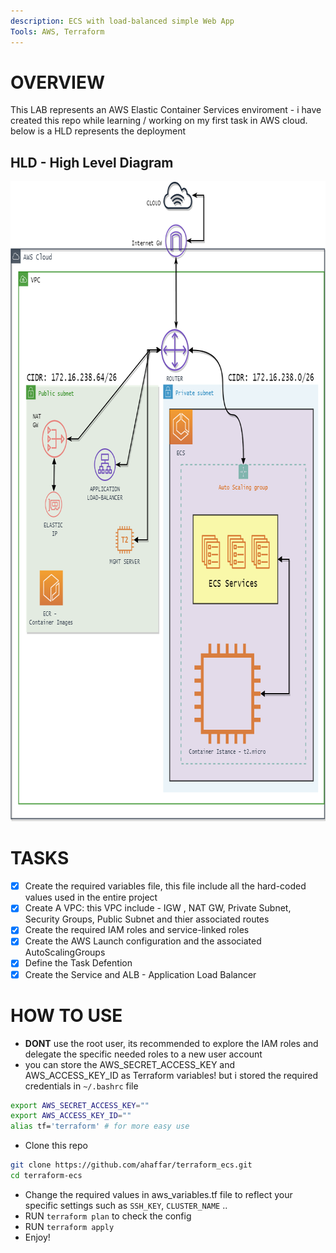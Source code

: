 ```yaml
---
description: ECS with load-balanced simple Web App
Tools: AWS, Terraform
---
```


# OVERVIEW
This LAB represents an AWS Elastic Container Services enviroment - i have created this repo while learning / working on my first task in AWS cloud.  
below is a HLD represents the deployment


## HLD - High Level Diagram

<p align="center">
  <img width="800" height="1024" src="https://github.com/ahaffar/terraform_ecs/blob/master/AWS%20ECS.png">
</p>

# TASKS
 - [x] Create the required variables file, this file include all the hard-coded values used in the entire project
 - [x] Create A VPC: this VPC include - IGW , NAT GW, Private Subnet, Security Groups, Public Subnet and thier associated routes
 - [x] Create the required IAM roles and service-linked roles
 - [x] Create the AWS Launch configuration and the associated AutoScalingGroups
 - [x] Define the Task Defention
 - [x] Create the Service and ALB - Application Load Balancer

# HOW TO USE
 * **DONT** use the root user, its recommended to explore the IAM roles and delegate the specific needed roles to a new user account
 * you can store the AWS_SECRET_ACCESS_KEY and AWS_ACCESS_KEY_ID as Terraform variables! but i stored the required credentials in `~/.bashrc` file
 ```bash
export AWS_SECRET_ACCESS_KEY=""
export AWS_ACCESS_KEY_ID=""
alias tf='terraform' # for more easy use
```
 * Clone this repo 
```bash
git clone https://github.com/ahaffar/terraform_ecs.git
cd terraform-ecs
```
 * Change the required values in aws_variables.tf file to reflect your specific settings such as `SSH_KEY`, `CLUSTER_NAME` .. 
 * RUN `terraform plan` to check the config
 * RUN `terraform apply`
 * Enjoy!

